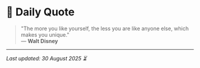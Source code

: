 # 📜 Daily Quote

> "The more you like yourself, the less you are like anyone else, which makes you unique."  
> — **Walt Disney**

---

_Last updated: 30 August 2025 ⏳_
